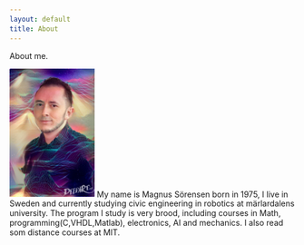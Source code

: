 ```yaml
---
layout: default
title: About
---
```


About me.

<img src="/images/me.png" width="150" class="right" />
My name is Magnus Sörensen born in 1975, I live in Sweden and currently studying civic engineering in robotics at märlardalens university. The program I study is very brood, including courses in Math, programming(C,VHDL,Matlab), electronics, AI and mechanics. I also read som distance courses at MIT.
